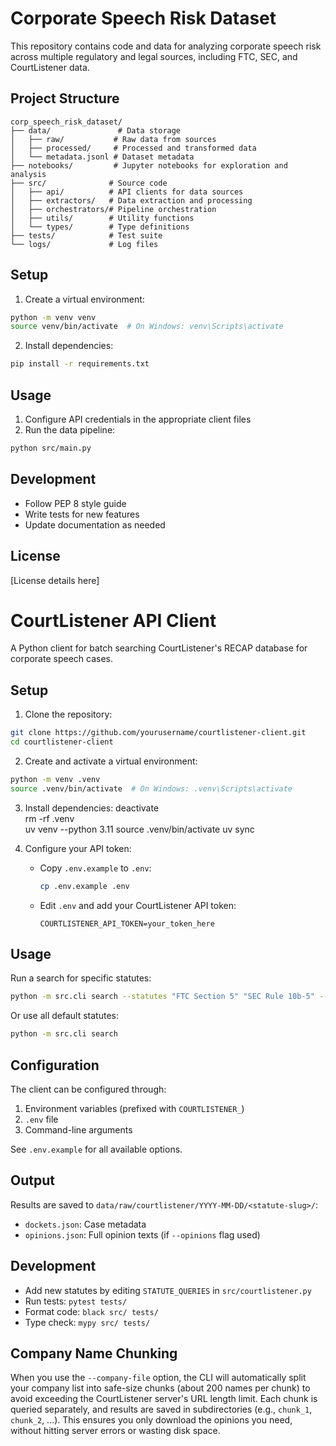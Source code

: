# Corporate Speech Risk Dataset

This repository contains code and data for analyzing corporate speech risk across multiple regulatory and legal sources, including FTC, SEC, and CourtListener data.

## Project Structure

```
corp_speech_risk_dataset/
├── data/               # Data storage
│   ├── raw/           # Raw data from sources
│   ├── processed/     # Processed and transformed data
│   └── metadata.jsonl # Dataset metadata
├── notebooks/         # Jupyter notebooks for exploration and analysis
├── src/              # Source code
│   ├── api/          # API clients for data sources
│   ├── extractors/   # Data extraction and processing
│   ├── orchestrators/# Pipeline orchestration
│   ├── utils/        # Utility functions
│   └── types/        # Type definitions
├── tests/            # Test suite
└── logs/             # Log files
```

## Setup

1. Create a virtual environment:
```bash
python -m venv venv
source venv/bin/activate  # On Windows: venv\Scripts\activate
```

2. Install dependencies:
```bash
pip install -r requirements.txt
```

## Usage

1. Configure API credentials in the appropriate client files
2. Run the data pipeline:
```bash
python src/main.py
```

## Development

- Follow PEP 8 style guide
- Write tests for new features
- Update documentation as needed

## License

[License details here]

# CourtListener API Client

A Python client for batch searching CourtListener's RECAP database for corporate speech cases.

## Setup

1. Clone the repository:
```bash
git clone https://github.com/yourusername/courtlistener-client.git
cd courtlistener-client
```

2. Create and activate a virtual environment:
```bash
python -m venv .venv
source .venv/bin/activate  # On Windows: .venv\Scripts\activate
```

3. Install dependencies:
 deactivate                                          
rm -rf .venv                            
uv venv --python 3.11
source .venv/bin/activate
uv sync

4. Configure your API token:
   - Copy `.env.example` to `.env`:
     ```bash
     cp .env.example .env
     ```
   - Edit `.env` and add your CourtListener API token:
     ```
     COURTLISTENER_API_TOKEN=your_token_here
     ```

## Usage

Run a search for specific statutes:
```bash
python -m src.cli search --statutes "FTC Section 5" "SEC Rule 10b-5" --pages 4 --page-size 50
```

Or use all default statutes:
```bash
python -m src.cli search
```

## Configuration

The client can be configured through:
1. Environment variables (prefixed with `COURTLISTENER_`)
2. `.env` file
3. Command-line arguments

See `.env.example` for all available options.

## Output

Results are saved to `data/raw/courtlistener/YYYY-MM-DD/<statute-slug>/`:
- `dockets.json`: Case metadata
- `opinions.json`: Full opinion texts (if `--opinions` flag used)

## Development

- Add new statutes by editing `STATUTE_QUERIES` in `src/courtlistener.py`
- Run tests: `pytest tests/`
- Format code: `black src/ tests/`
- Type check: `mypy src/ tests/`

## Company Name Chunking

When you use the `--company-file` option, the CLI will automatically split your company list into safe-size chunks (about 200 names per chunk) to avoid exceeding the CourtListener server's URL length limit. Each chunk is queried separately, and results are saved in subdirectories (e.g., `chunk_1`, `chunk_2`, ...). This ensures you only download the opinions you need, without hitting server errors or wasting disk space.
